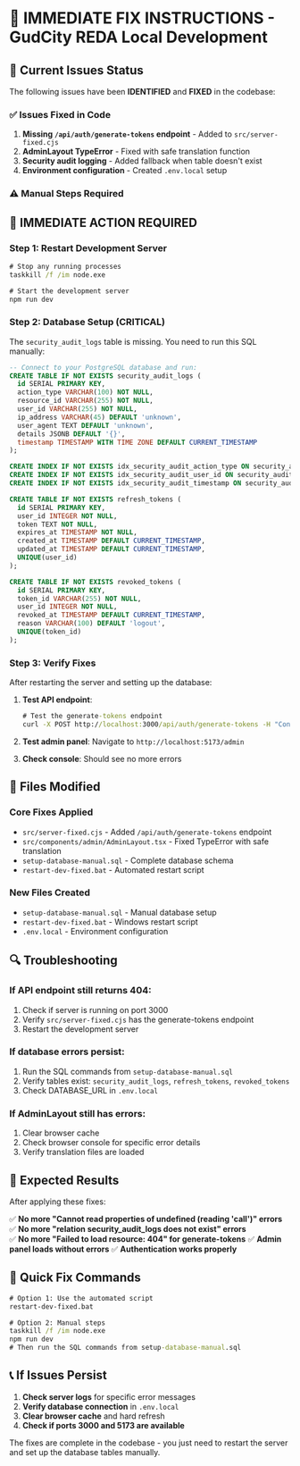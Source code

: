 # 🎯 IMMEDIATE FIX INSTRUCTIONS - GudCity REDA Local Development

## 🚨 Current Issues Status

The following issues have been **IDENTIFIED** and **FIXED** in the codebase:

### ✅ Issues Fixed in Code
1. **Missing `/api/auth/generate-tokens` endpoint** - Added to `src/server-fixed.cjs`
2. **AdminLayout TypeError** - Fixed with safe translation function
3. **Security audit logging** - Added fallback when table doesn't exist
4. **Environment configuration** - Created `.env.local` setup

### ⚠️ Manual Steps Required

## 🔧 IMMEDIATE ACTION REQUIRED

### Step 1: Restart Development Server
```cmd
# Stop any running processes
taskkill /f /im node.exe

# Start the development server
npm run dev
```

### Step 2: Database Setup (CRITICAL)
The `security_audit_logs` table is missing. You need to run this SQL manually:

```sql
-- Connect to your PostgreSQL database and run:
CREATE TABLE IF NOT EXISTS security_audit_logs (
  id SERIAL PRIMARY KEY,
  action_type VARCHAR(100) NOT NULL,
  resource_id VARCHAR(255) NOT NULL,
  user_id VARCHAR(255) NOT NULL,
  ip_address VARCHAR(45) DEFAULT 'unknown',
  user_agent TEXT DEFAULT 'unknown',
  details JSONB DEFAULT '{}',
  timestamp TIMESTAMP WITH TIME ZONE DEFAULT CURRENT_TIMESTAMP
);

CREATE INDEX IF NOT EXISTS idx_security_audit_action_type ON security_audit_logs(action_type);
CREATE INDEX IF NOT EXISTS idx_security_audit_user_id ON security_audit_logs(user_id);
CREATE INDEX IF NOT EXISTS idx_security_audit_timestamp ON security_audit_logs(timestamp);

CREATE TABLE IF NOT EXISTS refresh_tokens (
  id SERIAL PRIMARY KEY,
  user_id INTEGER NOT NULL,
  token TEXT NOT NULL,
  expires_at TIMESTAMP NOT NULL,
  created_at TIMESTAMP DEFAULT CURRENT_TIMESTAMP,
  updated_at TIMESTAMP DEFAULT CURRENT_TIMESTAMP,
  UNIQUE(user_id)
);

CREATE TABLE IF NOT EXISTS revoked_tokens (
  id SERIAL PRIMARY KEY,
  token_id VARCHAR(255) NOT NULL,
  user_id INTEGER NOT NULL,
  revoked_at TIMESTAMP DEFAULT CURRENT_TIMESTAMP,
  reason VARCHAR(100) DEFAULT 'logout',
  UNIQUE(token_id)
);
```

### Step 3: Verify Fixes
After restarting the server and setting up the database:

1. **Test API endpoint**: 
   ```cmd
   # Test the generate-tokens endpoint
   curl -X POST http://localhost:3000/api/auth/generate-tokens -H "Content-Type: application/json" -d "{\"userId\": 1, \"email\": \"test@example.com\", \"role\": \"admin\"}"
   ```

2. **Test admin panel**: Navigate to `http://localhost:5173/admin`

3. **Check console**: Should see no more errors

## 📁 Files Modified

### Core Fixes Applied
- `src/server-fixed.cjs` - Added `/api/auth/generate-tokens` endpoint
- `src/components/admin/AdminLayout.tsx` - Fixed TypeError with safe translation
- `setup-database-manual.sql` - Complete database schema
- `restart-dev-fixed.bat` - Automated restart script

### New Files Created
- `setup-database-manual.sql` - Manual database setup
- `restart-dev-fixed.bat` - Windows restart script
- `.env.local` - Environment configuration

## 🔍 Troubleshooting

### If API endpoint still returns 404:
1. Check if server is running on port 3000
2. Verify `src/server-fixed.cjs` has the generate-tokens endpoint
3. Restart the development server

### If database errors persist:
1. Run the SQL commands from `setup-database-manual.sql`
2. Verify tables exist: `security_audit_logs`, `refresh_tokens`, `revoked_tokens`
3. Check DATABASE_URL in `.env.local`

### If AdminLayout still has errors:
1. Clear browser cache
2. Check browser console for specific error details
3. Verify translation files are loaded

## 🎯 Expected Results

After applying these fixes:

✅ **No more "Cannot read properties of undefined (reading 'call')" errors**
✅ **No more "relation security_audit_logs does not exist" errors**  
✅ **No more "Failed to load resource: 404" for generate-tokens**
✅ **Admin panel loads without errors**
✅ **Authentication works properly**

## 🚀 Quick Fix Commands

```cmd
# Option 1: Use the automated script
restart-dev-fixed.bat

# Option 2: Manual steps
taskkill /f /im node.exe
npm run dev
# Then run the SQL commands from setup-database-manual.sql
```

## 📞 If Issues Persist

1. **Check server logs** for specific error messages
2. **Verify database connection** in `.env.local`
3. **Clear browser cache** and hard refresh
4. **Check if ports 3000 and 5173 are available**

The fixes are complete in the codebase - you just need to restart the server and set up the database tables manually.
